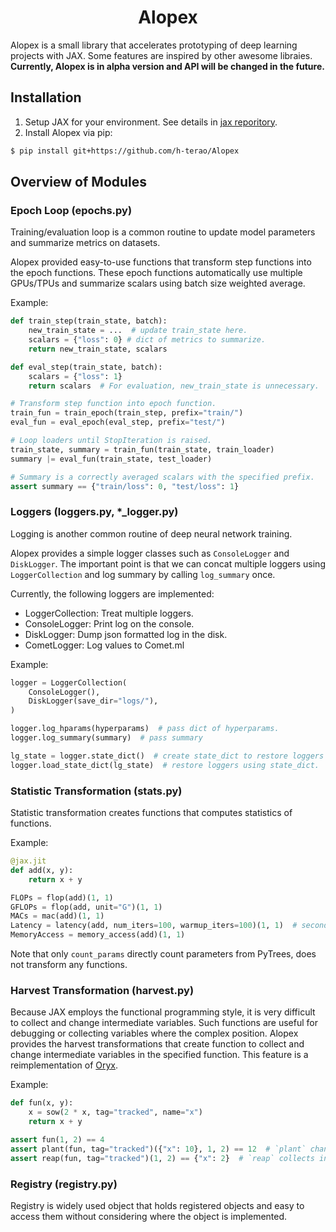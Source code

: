 <h1 align='center'>Alopex</h1>

Alopex is a small library that accelerates prototyping of deep learning projects with JAX. Some features are inspired by other awesome libraies. **Currently, Alopex is in alpha version and API will be changed in the future.**


## Installation

1. Setup JAX for your environment. See details in [jax reporitory](https://github.com/google/jax#installation).
2. Install Alopex via pip:
```bash
$ pip install git+https://github.com/h-terao/Alopex
```

## Overview of Modules

### Epoch Loop (epochs.py)

Training/evaluation loop is a common routine to update model parameters and summarize metrics on datasets.

Alopex provided easy-to-use functions that transform step functions into the epoch functions. These epoch functions automatically use multiple GPUs/TPUs and summarize scalars using batch size weighted average.

Example:

```python
def train_step(train_state, batch):
    new_train_state = ...  # update train_state here.
    scalars = {"loss": 0} # dict of metrics to summarize.
    return new_train_state, scalars

def eval_step(train_state, batch):
    scalars = {"loss": 1}
    return scalars  # For evaluation, new_train_state is unnecessary.

# Transform step function into epoch function.
train_fun = train_epoch(train_step, prefix="train/")
eval_fun = eval_epoch(eval_step, prefix="test/")

# Loop loaders until StopIteration is raised.
train_state, summary = train_fun(train_state, train_loader)
summary |= eval_fun(train_state, test_loader)

# Summary is a correctly averaged scalars with the specified prefix.
assert summary == {"train/loss": 0, "test/loss": 1}
```

### Loggers (loggers.py, *_logger.py)

Logging is another common routine of deep neural network training.

Alopex provides a simple logger classes such as `ConsoleLogger` and `DiskLogger`. The important point is that we can concat multiple loggers using `LoggerCollection` and log summary by calling `log_summary` once.

Currently, the following loggers are implemented:
- LoggerCollection: Treat multiple loggers.
- ConsoleLogger: Print log on the console.
- DiskLogger: Dump json formatted log in the disk.
- CometLogger: Log values to Comet.ml

Example:
```python
logger = LoggerCollection(
    ConsoleLogger(),
    DiskLogger(save_dir="logs/"),
)

logger.log_hparams(hyperparams)  # pass dict of hyperparams.
logger.log_summary(summary)  # pass summary

lg_state = logger.state_dict()  # create state_dict to restore loggers again.
logger.load_state_dict(lg_state)  # restore loggers using state_dict.
```

### Statistic Transformation (stats.py)

Statistic transformation creates functions that computes statistics of functions.

Example:
```python
@jax.jit
def add(x, y):
    return x + y

FLOPs = flop(add)(1, 1)
GFLOPs = flop(add, unit="G")(1, 1)
MACs = mac(add)(1, 1)
Latency = latency(add, num_iters=100, warmup_iters=100)(1, 1)  # seconds / forward pass.
MemoryAccess = memory_access(add)(1, 1)
```

Note that only `count_params` directly count parameters from PyTrees, does not transform any functions.

### Harvest Transformation (harvest.py)

Because JAX employs the functional programming style, it is very difficult to collect and change intermediate variables. Such functions are useful for debugging or collecting variables where the complex position. Alopex provides the harvest transformations that create function to collect and change intermediate variables in the specified function. This feature is a reimplementation of [Oryx](https://github.com/jax-ml/oryx).

Example:
```python
def fun(x, y):
    x = sow(2 * x, tag="tracked", name="x")
    return x + y

assert fun(1, 2) == 4
assert plant(fun, tag="tracked")({"x": 10}, 1, 2) == 12  # `plant` changes intermediate variables.
assert reap(fun, tag="tracked")(1, 2) == {"x": 2}  # `reap` collects intermediate variables.
```


### Registry (registry.py)

Registry is widely used object that holds registered objects and easy to access them without considering where the object is implemented.

